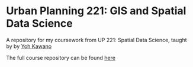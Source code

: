 # Urban Planning 221: GIS and Spatial Data Science 
A repository for my coursework from UP 221: Spatial Data Science, taught by by [Yoh Kawano](https://github.com/yohman)

The full course repository can be found [here](https://github.com/yohman/23W-UP221)

